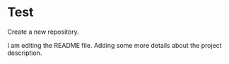 # Test
Create a new repository.

I am editing the README file. Adding some more details about the project description.
